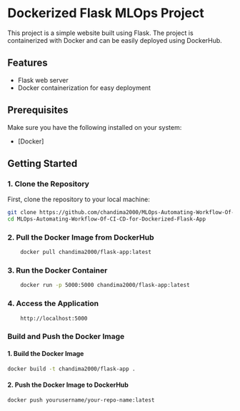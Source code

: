 # Dockerized Flask MLOps Project

This project is a simple website built using Flask. The project is containerized with Docker and can be easily deployed using DockerHub.

## Features
- Flask web server
- Docker containerization for easy deployment

## Prerequisites
Make sure you have the following installed on your system:
- [Docker]

## Getting Started

### 1. Clone the Repository
First, clone the repository to your local machine:

```bash
git clone https://github.com/chandima2000/MLOps-Automating-Workflow-Of-CI-CD-for-Dockerized-Flask-App
cd MLOps-Automating-Workflow-Of-CI-CD-for-Dockerized-Flask-App
```

### 2. Pull the Docker Image from DockerHub

```bash
    docker pull chandima2000/flask-app:latest
```

### 3. Run the Docker Container

```bash
    docker run -p 5000:5000 chandima2000/flask-app:latest
```

### 4. Access the Application

```bash
    http://localhost:5000
```

### Build and Push the Docker Image

#### 1. Build the Docker Image
```bash
docker build -t chandima2000/flask-app .
```

#### 2. Push the Docker Image to DockerHub
```bash
docker push yourusername/your-repo-name:latest
```

